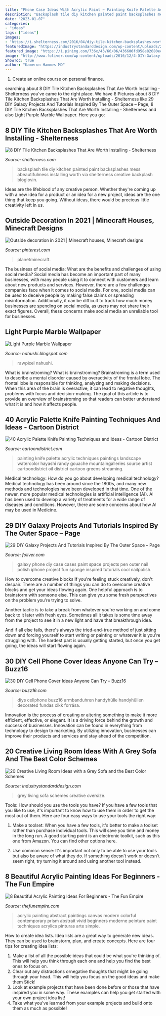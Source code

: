 ```yaml
---
title: "Phone Case Ideas With Acrylic Paint ~ Painting Knife Palette Acrylic Techniques Paintings Landscape Watercolor Hayashi Randy Gouache Mountaingalleries Source Artist Cartoondistrict Oil District Cartoon Greens Streaming"
description: "Backsplash tile diy kitchen painted paint backsplashes mess abeautifulmess installing worth via shelterness creative backplash bloglovin"
date: "2023-01-07"
categories:
- "ideas"
tags: ["ideas"]
images:
- "https://i.shelterness.com/2016/04/diy-tile-kitchen-backsplashes-worth-installing-1-750x500.jpg"
featuredImage: "https://industrystandarddesign.com/wp-content/uploads/2019/06/blue-art.jpg"
featured_image: "https://i.pinimg.com/736x/43/66/06/436606fd958e82680eca755187cc98e3.jpg"
image: "http://www.foliver.com/wp-content/uploads/2016/12/4-DIY-Galaxy-Phone-Case.jpg"
ShowToc: true
author: "Kameron Hammes MD"
---
```



1. Create an online course on personal finance.

	

		
searching about 8 DIY Tile Kitchen Backsplashes That Are Worth Installing - Shelterness you've came to the right place. We have 8 Pictures about 8 DIY Tile Kitchen Backsplashes That Are Worth Installing - Shelterness like 29 DIY Galaxy Projects And Tutorials Inspired By The Outer Space – Page, 8 DIY Tile Kitchen Backsplashes That Are Worth Installing - Shelterness and also Light Purple Marble Wallpaper. Here you go:
		
    
## 8 DIY Tile Kitchen Backsplashes That Are Worth Installing - Shelterness

<img loading=lazy src="https://i.shelterness.com/2016/04/diy-tile-kitchen-backsplashes-worth-installing-1-750x500.jpg" onerror="this.onerror=null;this.src='https://tse4.mm.bing.net/th?id=OIP.Tnn5Xw6VvG6u_h4sKA06jgHaE8&amp;pid=15.1';" alt="8 DIY Tile Kitchen Backsplashes That Are Worth Installing - Shelterness">

_Source: shelterness.com_

>backsplash tile diy kitchen painted paint backsplashes mess abeautifulmess installing worth via shelterness creative backplash bloglovin. 

	

Ideas are the lifeblood of any creative person. Whether they're coming up with a new idea for a product or an idea for a new project, ideas are the one thing that keep you going. Without ideas, there would be precious little creativity left in us.

    
## Outside Decoration In 2021 | Minecraft Houses, Minecraft Designs

<img loading=lazy src="https://i.pinimg.com/736x/43/66/06/436606fd958e82680eca755187cc98e3.jpg" onerror="this.onerror=null;this.src='https://tse3.mm.bing.net/th?id=OIP.dl_SzM7pMQJvdlgM8ADMbAHaJC&amp;pid=15.1';" alt="Outside decoration in 2021 | Minecraft houses, Minecraft designs">

_Source: pinterest.com_

>planetminecraft. 

	

The business of social media: What are the benefits and challenges of using social media?
Social media has become an important part of many businesses, with many people using it to connect with customers and learn about new products and services. However, there are a few challenges companies face when it comes to social media. For one, social media can be used to deceive people by making false claims or spreading misinformation. Additionally, it can be difficult to track how much money businesses are spending on social media, as users may not share their exact figures. Overall, these concerns make social media an unreliable tool for businesses.

    
## Light Purple Marble Wallpaper

<img loading=lazy src="https://i.pinimg.com/originals/c3/8b/60/c38b607fe898f7cc6d44fb83cc66769a.jpg" onerror="this.onerror=null;this.src='https://tse2.mm.bing.net/th?id=OIP.6J4cRWpBTKF1EnktZNYr8wHaLH&amp;pid=15.1';" alt="Light Purple Marble Wallpaper">

_Source: nahushi.blogspot.com_

>rawpixel nahushi. 

	

What is brainstroming?
What is brainstroming? Brainstroming is a term used to describe a mental disorder caused by overactivity of the frontal lobe. The frontal lobe is responsible for thinking, analyzing and making decisions. When this area of the brain is overactive, it can lead to negative thoughts, problems with focus and decision-making. The goal of this article is to provide an overview of brainstroming so that readers can better understand what it is and how it affects people.

    
## 40 Acrylic Palette Knife Painting Techniques And Ideas - Cartoon District

<img loading=lazy src="http://www.cartoondistrict.com/wp-content/uploads/2019/01/Acrylic-Palette-Knife-Painting-Techniques-and-Ideas-16.jpg" onerror="this.onerror=null;this.src='https://tse3.mm.bing.net/th?id=OIP.CSnAiFnwEoAU4Oubj6_btQHaOk&amp;pid=15.1';" alt="40 Acrylic Palette Knife Painting Techniques and Ideas - Cartoon District">

_Source: cartoondistrict.com_

>painting knife palette acrylic techniques paintings landscape watercolor hayashi randy gouache mountaingalleries source artist cartoondistrict oil district cartoon greens streaming. 

	

Medical technology: How do you go about developing medical technology?
Medical technology has been around since the 1800s, and many new methods and technologies have been developed in that time. One of the newer, more popular medical technologies is artificial intelligence (AI). AI has been used to develop a variety of treatments for a wide range of diseases and conditions. However, there are some concerns about how AI may be used in Medicine.

    
## 29 DIY Galaxy Projects And Tutorials Inspired By The Outer Space – Page

<img loading=lazy src="http://www.foliver.com/wp-content/uploads/2016/12/4-DIY-Galaxy-Phone-Case.jpg" onerror="this.onerror=null;this.src='https://tse1.mm.bing.net/th?id=OIP.d8QeVl-_jJki6mgkZNfyYwHaJ4&amp;pid=15.1';" alt="29 DIY Galaxy Projects And Tutorials Inspired By The Outer Space – Page">

_Source: foliver.com_

>galaxy phone diy case cases paint space projects pen outer nail polish iphone project fun sponge inspired tutorials cool nailpolish. 

	

How to overcome creative blocks
If you're feeling stuck creatively, don't despair. There are a number of things you can do to overcome creative blocks and get your ideas flowing again.
One helpful approach is to brainstorm with someone else. This can give you some fresh perspectives on the problem you're trying to solve.

Another tactic is to take a break from whatever you're working on and come back to it later with fresh eyes. Sometimes all it takes is some time away from the project to see it in a new light and have that breakthrough idea.

And if all else fails, there's always the tried-and-true method of just sitting down and forcing yourself to start writing or painting or whatever it is you're struggling with. The hardest part is usually getting started, but once you get going, the ideas will start flowing again.

    
## 30 DIY Cell Phone Cover Ideas Anyone Can Try – Buzz16

<img loading=lazy src="https://buzz16.com/wp-content/uploads/2017/08/DIY-Cell-Phone-Cover-Ideas-6.jpg" onerror="this.onerror=null;this.src='https://tse2.mm.bing.net/th?id=OIP.uFx0EDPqJruNpPT0pA1VJQHaLH&amp;pid=15.1';" alt="30 DIY Cell Phone Cover Ideas Anyone Can Try – Buzz16">

_Source: buzz16.com_

>diys cellphone buzz16 armbanduhren handyhülle handyhüllen decorated fundas cikk forrása. 

	

Innovation is the process of creating or altering something to make it more efficient, effective, or elegant. It is a driving force behind the growth and success of businesses. Innovation can be found in everything from technology to design to marketing. By utilizing innovation, businesses can improve their products and services and stay ahead of the competition.

    
## 20 Creative Living Room Ideas With A Grey Sofa And The Best Color Schemes

<img loading=lazy src="https://industrystandarddesign.com/wp-content/uploads/2019/06/blue-art.jpg" onerror="this.onerror=null;this.src='https://tse3.mm.bing.net/th?id=OIP.OslYQ5ZHhimgalHKZNaJUwHaE8&amp;pid=15.1';" alt="20 Creative Living Room Ideas with a Grey Sofa and the Best Color Schemes">

_Source: industrystandarddesign.com_

>grey living sofa schemes creative oversize. 

	

Tools: How should you use the tools you have?
If you have a few tools that you like to use, it's important to know how to use them in order to get the most out of them. Here are four easy ways to use your tools the right way:
1) Make a toolset: When you have a few tools, it's better to make a toolset rather than purchase individual tools. This will save you time and money in the long run. A good starting point is an electronic toolkit, such as this one from Amazon. You can find other options here.

2) Use common sense: It's important not only to be able to use your tools but also be aware of what they do. If something doesn't work or doesn't seem right, try turning it around and using another tool instead.

    
## 8 Beautiful Acrylic Painting Ideas For Beginners - The Fun Empire

<img loading=lazy src="https://i.pinimg.com/originals/51/1a/aa/511aaa7cabfe323f3b115532df271536.jpg" onerror="this.onerror=null;this.src='https://tse4.mm.bing.net/th?id=OIP.Wl8WbxKd9vDmepQ8yrhEHwHaKl&amp;pid=15.1';" alt="8 Beautiful Acrylic Painting Ideas For Beginners - The Fun Empire">

_Source: thefunempire.com_

>acrylic painting abstract paintings canvas modern colorful contemporary prism abstrait vivid beginners moderne peinture paint techniques acrylics pinturas arte simple. 

	

How to create idea lists.
Idea lists are a great way to generate new ideas. They can be used to brainstorm, plan, and create concepts. Here are four tips for creating idea lists:
1. Make a list of all the possible ideas that could be what you're thinking of. This will help you think through each one and help you find the best ones to focus on.
2. Clear out any distractions ornegative thoughts that might be going through your head. This will help you focus on the good ideas and make them Stick!
3. Look at example projects that have been done before or those that have inspired you in some way. These examples can help you get started with your own project idea list!
4. Take what you've learned from your example projects and build onto them as much as possible!

